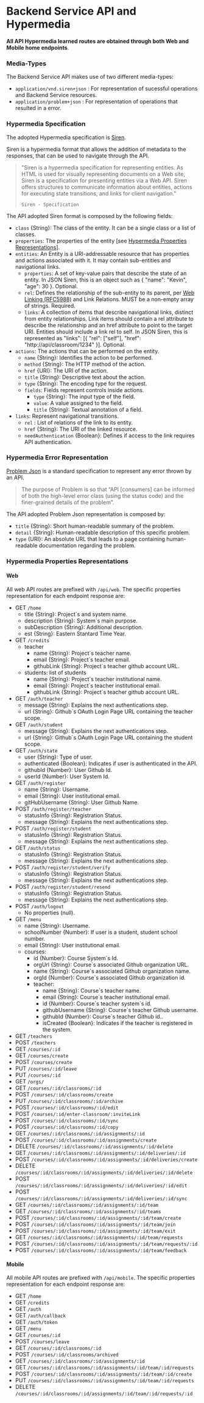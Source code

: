 # Backend Service API and Hypermedia

**All API Hypermedia learned routes are obtained through both Web and Mobile home endpoints**.

### Media-Types

The Backend Service API makes use of two different media-types:
* `application/vnd.siren+json` : For representation of sucessful operations and Backend Service resources.
* `application/problem+json` : For representation of operations that resulted in a error.

### Hypermedia Specification

The adopted Hypermedia specification is [Siren](https://github.com/kevinswiber/siren).

Siren is a hypermedia format that allows the addition of metadata to the responses,
that can be used to navigate through the API.

> "Siren is a hypermedia specification for representing entities. 
> As HTML is used for visually representing documents on a Web site, 
> Siren is a specification for presenting entities via a Web API. 
> Siren offers structures to communicate information about entities, 
> actions for executing state transitions, and links for client navigation."
> 
> `Siren - Specification`

The API adopted Siren format is composed by the following fields:

- `class` {String}: The class of the entity. It can be a single class or a list of classes.
- `properties`: The properties of the entity [see [Hypermedia Properties Representations](#hypermedia-properties-representations)].
- `entities`: An Entity is a URI-addressable resource that has properties and actions associated with it. It may contain sub-entities and navigational links.
  - `properties`: A set of key-value pairs that describe the state of an entity. In JSON Siren, this is an object such as { "name": "Kevin", "age": 30 }. Optional.
  - `rel`: Defines the relationship of the sub-entity to its parent, per [Web Linking (RFC5988)](https://tools.ietf.org/html/rfc5988) and Link Relations. MUST be a non-empty array of strings. Required.
  - `links`: A collection of items that describe navigational links, distinct from entity relationships. Link items should contain a rel attribute to describe the relationship and an href attribute to point to the target URI. Entities should include a link rel to self. In JSON Siren, this is represented as "links": [{ "rel": ["self"], "href": "http://api/classroom/1234" }]. Optional.
- `actions`: The actions that can be performed on the entity.
  - `name` {String}: Identifies the action to be performed.
  - `method` {String}: The HTTP method of the action.
  - `href` {URI}: The URI of the action.
  - `title` {String}: Descriptive text about the action.
  - `type` {String}: The encoding type for the request.
  - `fields`: Fields represent controls inside actions.
    - `type` {String}: The input type of the field.
    - `value`: A value assigned to the field.
    - `title` {String}: Textual annotation of a field.
- `links`: Represent navigational transitions.
  - `rel` : List of relations of the link to its entity.
  - `href` {String}: The URI of the linked resource.
  - `needAuthentication` {Boolean}: Defines if access to the link requires API authentication.

### Hypermedia Error Representation

[Problem Json](https://datatracker.ietf.org/doc/html/rfc7807) is a standard specification to represent any error thrown by an API.

> The purpose of Problem is so that “API [consumers] can be informed of both the high-level error class (using the status code) and the finer-grained details of the problem”.

The API adopted Problem Json representation is composed by:

- `title` {String}: Short human-readable summary of the problem.
- `detail` {String}: Human-readable description of this specific problem.
- `type` {URI}: An absolute URL that leads to a page containing human-readable documentation regarding the problem.


### Hypermedia Properties Representations

#### Web

All web API routes are prefixed with `/api/web`.
The specific properties representation for each endpoint response are:

- GET ```/home```
    - title {String}: Project´s and system name.
    - description {String}: System´s main purpose.
    - subDescription {String}: Additional description.
    - est {String}: Eastern Stantard Time Year.
- GET ```/credits```
    - teacher
        - name {String}: Project´s teacher name.
        - email {String}: Project´s teacher email.
        - githubLink {String}: Project´s teacher github account URL.
    - students: list of students
        - name {String}: Project´s teacher institutional name.
        - email {String}: Project´s teacher institutional email.
        - githubLink {String}: Project´s teacher github account URL.
- GET ```/auth/teacher```
    - message {String}: Explains the next authentications step.
    - url {String}: Github´s OAuth Login Page URL containing the teacher scope.
- GET ```/auth/student```
    - message {String}: Explains the next authentications step.
    - url {String}: Github´s OAuth Login Page URL containing the student scope.                  
- GET ```/auth/state```
    - user {String}: Type of user.
    - authenticated {Boolean}: Indicates if user is authenticated in the API.
    - githubId {Number}: User Github Id.
    - userId {Number}: User System Id.                                    
- GET ```/auth/register```
    - name {String}: Username.
    - email {String}: User institutional email.
    - gitHubUsername {String}: User Github Name.            
- POST ```/auth/register/teacher```
    - statusInfo {String}: Registration Status.
    - message {String}: Explains the next authentications step.       
- POST ```/auth/register/student```
    - statusInfo {String}: Registration Status.
    - message {String}: Explains the next authentications step.            
- GET ```/auth/status```
    - statusInfo {String}: Registration Status.
    - message {String}: Explains the next authentications step.                    
- POST ```/auth/register/student/verify```
    - statusInfo {String}: Registration Status.
    - message {String}: Explains the next authentications step. 
- POST ```/auth/register/student/resend```
    - statusInfo {String}: Registration Status.
    - message {String}: Explains the next authentications step. 
- POST ```/auth/logout```
    - No properties (null).
- GET ```/menu```
    - name {String}: Username.
    - schoolNumber {Number}: If user is a student, student school number.
    - email {String}: User institutional email.
    - courses:
        - id {Number}: Course System´s Id.
        - orgUrl {String}: Course´s associated Github organization URL.
        - name {String}: Course´s associated Github organization name.
        - orgId {Number}: Course´s associated Github organization id.
        - teacher:
            - name {String}: Course´s teacher name.
            - email {String}: Course´s teacher institutional email.
            - id {Number}: Course´s teacher system´s id.
            - githubUsername {String}: Course´s teacher Github username.
            - githubId {Number}: Course´s teacher Github id..
            - isCreated {Boolean}: Indicates if the teacher is registered in the system.
- GET ```/teachers```
- POST ```/teachers```
- GET ```/courses/:id```
- GET ```/courses/create```
- POST ```/courses/create```
- PUT ```/courses/:id/leave```
- PUT ```/courses/:id```
- GET ```/orgs/```
- GET ```/courses/:id/classrooms/:id```
- POST ```/courses/:id/classrooms/create```
- PUT ```/courses/:id/classrooms/:id/archive```
- POST ```/courses/:id/classrooms/:id/edit``` 
- POST ```/courses/:id/enter-classroom/:inviteLink```
- POST ```/courses/:id/classrooms/:id/sync``` 
- POST ```/courses/:id/classrooms/:id/copy```
- GET ```/courses/:id/classrooms/:id/assignments/:id```
- POST ```/courses/:id/classrooms/:id/assignments/create```
- DELETE ```/courses/:id/classrooms/:id/assignments/:id/delete```
- GET ```/courses/:id/classrooms/:id/assignments/:id/deliveries/:id```          
- POST ```/courses/:id/classrooms/:id/assignments/:id/deliveries/create```                                         
- DELETE ```/courses/:id/classrooms/:id/assignments/:id/deliveries/:id/delete```                                    
- POST ```/courses/:id/classrooms/:id/assignments/:id/deliveries/:id/edit```     
- POST ```/courses/:id/classrooms/:id/assignments/:id/deliveries/:id/sync```
- GET ```/courses/:id/classrooms/:id/assignments/:id/team```               
- GET ```/courses/:id/classrooms/:id/assignments/:id/teams```              
- POST ```/courses/:id/classrooms/:id/assignments/:id/team/create```       
- POST ```/courses/:id/classrooms/:id/assignments/:id/team/join```         
- POST ```/courses/:id/classrooms/:id/assignments/:id/team/exit```         
- GET ```/courses/:id/classrooms/:id/assignments/:id/team/requests```      
- POST ```/courses/:id/classrooms/:id/assignments/:id/team/requests/:id```
- POST ```/courses/:id/classrooms/:id/assignments/:id/team/feedback```

#### Mobile

All mobile API routes are prefixed with `/api/mobile`.
The specific properties representation for each endpoint response are:

- GET ```/home```    
- GET ```/credits```
- GET ```/auth```          
- GET ```/auth/callback``` 
- GET ```/auth/token```    
- GET ```/menu```
- GET ```/courses/:id```     
- POST ```/courses/leave```             
- GET ```/courses/:id/classrooms/:id```
- POST ```/courses/:id/classrooms/archived``` 
- GET ```/courses/:id/classrooms/:id/assignments/:id```          
- GET ```/courses/:id/classrooms/:id/assignments/:id/team/:id/requests``` 
- POST ```/courses/:id/classrooms/:id/assignments/:id/team/:id/create```  
- PUT ```/courses/:id/classrooms/:id/assignments/:id/team/:id/requests```
- DELETE ```/courses/:id/classrooms/:id/assignments/:id/team/:id/requests/:id```
